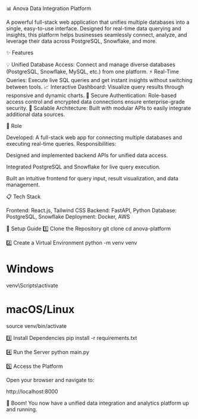 📊 Anova Data Integration Platform

A powerful full-stack web application that unifies multiple databases into a single, easy-to-use interface. Designed for real-time data querying and insights, this platform helps businesses seamlessly connect, analyze, and leverage their data across PostgreSQL, Snowflake, and more.

✨ Features

💡 Unified Database Access: Connect and manage diverse databases (PostgreSQL, Snowflake, MySQL, etc.) from one platform.
⚡ Real-Time Queries: Execute live SQL queries and get instant insights without switching between tools.
📈 Interactive Dashboard: Visualize query results through responsive and dynamic charts.
🔐 Secure Authentication: Role-based access control and encrypted data connections ensure enterprise-grade security.
🧩 Scalable Architecture: Built with modular APIs to easily integrate additional data sources.

🧠 Role

Developed: A full-stack web app for connecting multiple databases and executing real-time queries.
Responsibilities:

Designed and implemented backend APIs for unified data access.

Integrated PostgreSQL and Snowflake for live query execution.

Built an intuitive frontend for query input, result visualization, and data management.

📋 Tech Stack

Frontend: React.js, Tailwind CSS
Backend: FastAPI, Python
Database: PostgreSQL, Snowflake
Deployment: Docker, AWS

🚀 Setup Guide
1️⃣ Clone the Repository
git clone <repo-link>
cd anova-platform

2️⃣ Create a Virtual Environment
python -m venv venv
# Windows
venv\Scripts\activate  
# macOS/Linux
source venv/bin/activate  

3️⃣ Install Dependencies
pip install -r requirements.txt

4️⃣ Run the Server
python main.py

5️⃣ Access the Platform

Open your browser and navigate to:

http://localhost:8000


🎉 Boom! You now have a unified data integration and analytics platform up and running.
